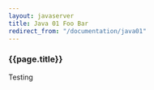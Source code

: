 ```yaml
---
layout: javaserver
title: Java 01 Foo Bar
redirect_from: "/documentation/java01" 
---
```

### {{page.title}}

Testing